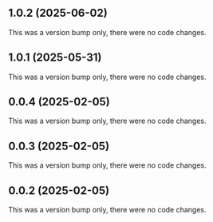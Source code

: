 ## 1.0.2 (2025-06-02)

This was a version bump only, there were no code changes.

## 1.0.1 (2025-05-31)

This was a version bump only, there were no code changes.

## 0.0.4 (2025-02-05)

This was a version bump only, there were no code changes.

## 0.0.3 (2025-02-05)

This was a version bump only, there were no code changes.

## 0.0.2 (2025-02-05)

This was a version bump only, there were no code changes.